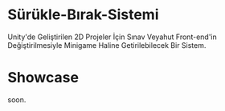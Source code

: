 # Sürükle-Bırak-Sistemi
Unity'de Geliştirilen 2D Projeler İçin Sınav Veyahut Front-end'in Değiştirilmesiyle Minigame Haline Getirilebilecek Bir Sistem.

# Showcase
soon.
